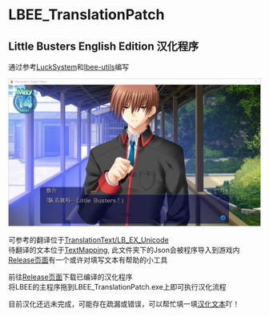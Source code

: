 # LBEE_TranslationPatch  
## Little Busters English Edition 汉化程序

通过参考[LuckSystem](https://github.com/wetor/LuckSystem)和[lbee-utils](https://github.com/G2-Games/lbee-utils)编写

![Preview](Preview/LBEE.jpg)

可参考的翻译位于[TranslationText/LB_EX_Unicode](TranslationText/LB_EX_Unicode)  
待翻译的文本位于[TextMapping](TextMapping), 此文件夹下的Json会被程序导入到游戏内
[Release页面](https://github.com/Jack-Myth/LBEE_TranslationPatch/releases)有一个或许对填写文本有帮助的小工具

前往[Release页面](https://github.com/Jack-Myth/LBEE_TranslationPatch/releases)下载已编译的汉化程序  
将LBEE的主程序拖到LBEE_TranslationPatch.exe上即可执行汉化流程

目前汉化还远未完成，可能存在疏漏或错误，可以帮忙填一填[汉化文本](TextMapping)吖！

